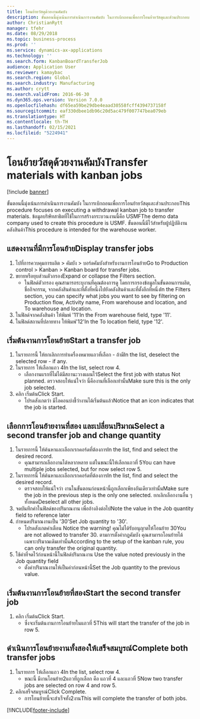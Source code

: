 ```yaml
---
title: โอนย้ายวัสดุด้วยงานคัมบัง
description: ขั้นตอนนี้มุ่งเน้นการดำเนินการงานคัมบัง ในการเบิกถอนเพื่อการโอนย้ายวัสดุและส่วนประกอบ
author: ChristianRytt
manager: tfehr
ms.date: 08/29/2018
ms.topic: business-process
ms.prod: ''
ms.service: dynamics-ax-applications
ms.technology: ''
ms.search.form: KanbanBoardTransferJob
audience: Application User
ms.reviewer: kamaybac
ms.search.region: Global
ms.search.industry: Manufacturing
ms.author: crytt
ms.search.validFrom: 2016-06-30
ms.dyn365.ops.version: Version 7.0.0
ms.openlocfilehash: df65ea59be29dbe4eaad30558fcff4394737158f
ms.sourcegitcommit: eaf330dbee1db96c20d5ac479f007747bea079eb
ms.translationtype: HT
ms.contentlocale: th-TH
ms.lasthandoff: 02/15/2021
ms.locfileid: "5224941"
---
```

# <a name="transfer-materials-with-kanban-jobs"></a><span data-ttu-id="ddc89-103">โอนย้ายวัสดุด้วยงานคัมบัง</span><span class="sxs-lookup"><span data-stu-id="ddc89-103">Transfer materials with kanban jobs</span></span>

[!include [banner](../../includes/banner.md)]

<span data-ttu-id="ddc89-104">ขั้นตอนนี้มุ่งเน้นการดำเนินการงานคัมบัง ในการเบิกถอนเพื่อการโอนย้ายวัสดุและส่วนประกอบ</span><span class="sxs-lookup"><span data-stu-id="ddc89-104">This procedure focuses on executing a withdrawal kanban job to transfer materials.</span></span> <span data-ttu-id="ddc89-105">ข้อมูลบริษัทสาธิตที่ใช้ในการสร้างกระบวนงานนี้คือ USMF</span><span class="sxs-lookup"><span data-stu-id="ddc89-105">The demo data company used to create this procedure is USMF.</span></span> <span data-ttu-id="ddc89-106">ขั้นตอนนี้มีไว้สำหรับผู้ปฏิบัติงานคลังสินค้า</span><span class="sxs-lookup"><span data-stu-id="ddc89-106">This procedure is intended for the warehouse worker.</span></span>


## <a name="display-transfer-jobs"></a><span data-ttu-id="ddc89-107">แสดงงานที่มีการโอนย้าย</span><span class="sxs-lookup"><span data-stu-id="ddc89-107">Display transfer jobs</span></span>
1. <span data-ttu-id="ddc89-108">ไปที่การควบคุมการผลิต > คัมบัง > บอร์ดคัมบังสำหรับงานการโอนย้าย</span><span class="sxs-lookup"><span data-stu-id="ddc89-108">Go to Production control > Kanban > Kanban board for transfer jobs.</span></span>
2. <span data-ttu-id="ddc89-109">ขยายหรือยุบส่วนตัวกรอง</span><span class="sxs-lookup"><span data-stu-id="ddc89-109">Expand or collapse the Filters section.</span></span>
    * <span data-ttu-id="ddc89-110">ในฟิลด์ตัวกรอง คุณสามารถระบุงานที่คุณต้องการดู โดยการกรองข้อมูลในขั้นตอนการผลิต, ชื่อกิจกรรม, จากคลังสินค้าและที่ตั้งที่หนึ่งไปยังคลังสินค้าและที่ตั้งอีกที่หนึ่ง</span><span class="sxs-lookup"><span data-stu-id="ddc89-110">In the Filters section, you can specify what jobs you want to see by filtering on Production flow, Activity name, From warehouse and location, and To warehouse and location.</span></span>  
3. <span data-ttu-id="ddc89-111">ในฟิลด์จากคลังสินค้า ให้พิมพ์ '11'</span><span class="sxs-lookup"><span data-stu-id="ddc89-111">In the From warehouse field, type '11'.</span></span>
4. <span data-ttu-id="ddc89-112">ในฟิลด์สถานที่ปลายทาง ให้พิมพ์'12'</span><span class="sxs-lookup"><span data-stu-id="ddc89-112">In the To location field, type '12'.</span></span>

## <a name="start-a-transfer-job"></a><span data-ttu-id="ddc89-113">เริ่มต้นงานการโอนย้าย</span><span class="sxs-lookup"><span data-stu-id="ddc89-113">Start a transfer job</span></span>
1. <span data-ttu-id="ddc89-114">ในรายการนี้ ให้ยกเลิกการทำเครื่องหมายแถวที่เลือก - ถ้ามี</span><span class="sxs-lookup"><span data-stu-id="ddc89-114">In the list, deselect the selected row - if any.</span></span>
2. <span data-ttu-id="ddc89-115">ในรายการ ให้เลือกแถว 4</span><span class="sxs-lookup"><span data-stu-id="ddc89-115">In the list, select row 4.</span></span>
    * <span data-ttu-id="ddc89-116">เลือกงานแรกที่ไม่ได้มีสถานะวางแผนไว้</span><span class="sxs-lookup"><span data-stu-id="ddc89-116">Select the first job with status Not planned.</span></span> <span data-ttu-id="ddc89-117">ตรวจสอบให้แน่ใจว่า นี่คืองานที่เลือกเท่านั้น</span><span class="sxs-lookup"><span data-stu-id="ddc89-117">Make sure this is the only job selected.</span></span>  
3. <span data-ttu-id="ddc89-118">คลิก เริ่มต้น</span><span class="sxs-lookup"><span data-stu-id="ddc89-118">Click Start.</span></span>
    * <span data-ttu-id="ddc89-119">โปรดสังเกตว่า มีไอคอนบ่งชี้ว่างานได้เริ่มต้นแล้ว</span><span class="sxs-lookup"><span data-stu-id="ddc89-119">Notice that an icon indicates that the job is started.</span></span>  

## <a name="select-a-second-transfer-job-and-change-quantity"></a><span data-ttu-id="ddc89-120">เลือกการโอนย้ายงานที่สอง และเปลี่ยนปริมาณ</span><span class="sxs-lookup"><span data-stu-id="ddc89-120">Select a second transfer job and change quantity</span></span>
1. <span data-ttu-id="ddc89-121">ในรายการนี้ ให้ค้นหาและเลือกเรกคอร์ดที่ต้องการ</span><span class="sxs-lookup"><span data-stu-id="ddc89-121">In the list, find and select the desired record.</span></span>
    * <span data-ttu-id="ddc89-122">คุณสามารถเลือกงานได้หลากหลาย แต่ในขณะนี้ให้เลือกแถวที่ 5</span><span class="sxs-lookup"><span data-stu-id="ddc89-122">You can have multiple jobs selected, but for now select row 5.</span></span>  
2. <span data-ttu-id="ddc89-123">ในรายการนี้ ให้ค้นหาและเลือกเรกคอร์ดที่ต้องการ</span><span class="sxs-lookup"><span data-stu-id="ddc89-123">In the list, find and select the desired record.</span></span>
    * <span data-ttu-id="ddc89-124">ตรวจสอบให้แน่ใจว่า งานในขั้นตอนก่อนหน้านี้ถูกเลือกเพียงอันเดียวเท่านั้น</span><span class="sxs-lookup"><span data-stu-id="ddc89-124">Make sure the job in the previous step is the only one selected.</span></span> <span data-ttu-id="ddc89-125">ยกเลิกเลือกงานอื่น ๆ ทั้งหมด</span><span class="sxs-lookup"><span data-stu-id="ddc89-125">Deselect all other jobs.</span></span>  
3. <span data-ttu-id="ddc89-126">จดบันทึกค่าในฟิลด์ของปริมาณงาน เพื่ออ้างอิงต่อไป</span><span class="sxs-lookup"><span data-stu-id="ddc89-126">Note the value in the Job quantity field to reference later</span></span>
4. <span data-ttu-id="ddc89-127">กำหนดปริมาณงานเป็น '30'</span><span class="sxs-lookup"><span data-stu-id="ddc89-127">Set Job quantity to '30'.</span></span>
    * <span data-ttu-id="ddc89-128">โปรดสังเกตคำเตือน </span><span class="sxs-lookup"><span data-stu-id="ddc89-128">Notice the warning!</span></span> <span data-ttu-id="ddc89-129">คุณไม่ได้รับอนุญาตให้โอนย้าย 30</span><span class="sxs-lookup"><span data-stu-id="ddc89-129">You are not allowed to transfer 30.</span></span> <span data-ttu-id="ddc89-130">ตามการตั้งค่ากฎคัมบัง คุณสามารถโอนย้ายได้เฉพาะปริมาณเดิมเท่านั้น</span><span class="sxs-lookup"><span data-stu-id="ddc89-130">According to the setup of the kanban rule, you can only transfer the original quantity.</span></span>  
5. <span data-ttu-id="ddc89-131">ใช้ค่าที่จดไว้ก่อนหน้านี้ในฟิลด์ปริมาณงาน </span><span class="sxs-lookup"><span data-stu-id="ddc89-131">Use the value noted previously in the Job quantity field</span></span>
    * <span data-ttu-id="ddc89-132">ตั้งค่าปริมาณงานให้เป็นค่าก่อนหน้านี้</span><span class="sxs-lookup"><span data-stu-id="ddc89-132">Set the Job quantity to the previous value.</span></span>  

## <a name="start-the-second-transfer-job"></a><span data-ttu-id="ddc89-133">เริ่มต้นงานการโอนย้ายที่สอง</span><span class="sxs-lookup"><span data-stu-id="ddc89-133">Start the second transfer job</span></span>
1. <span data-ttu-id="ddc89-134">คลิก เริ่มต้น</span><span class="sxs-lookup"><span data-stu-id="ddc89-134">Click Start.</span></span>
    * <span data-ttu-id="ddc89-135">ซึ่งจะเริ่มต้นงานการโอนย้ายในแถวที่ 5</span><span class="sxs-lookup"><span data-stu-id="ddc89-135">This will start the transfer of the job in row 5.</span></span>  

## <a name="complete-both-transfer-jobs"></a><span data-ttu-id="ddc89-136">ดำเนินการโอนย้ายงานทั้งสองให้เสร็จสมบูรณ์</span><span class="sxs-lookup"><span data-stu-id="ddc89-136">Complete both transfer jobs</span></span>
1. <span data-ttu-id="ddc89-137">ในรายการ ให้เลือกแถว 4</span><span class="sxs-lookup"><span data-stu-id="ddc89-137">In the list, select row 4.</span></span>
    * <span data-ttu-id="ddc89-138">ขณะนี้ มีงานโอนย้าย2แถวที่ถูกเลือก คือ แถวที่ 4 และแถวที่ 5</span><span class="sxs-lookup"><span data-stu-id="ddc89-138">Now two transfer jobs are selected on row 4 and row 5.</span></span>  
2. <span data-ttu-id="ddc89-139">คลิกเสร็จสมบูรณ์</span><span class="sxs-lookup"><span data-stu-id="ddc89-139">Click Complete.</span></span>
    * <span data-ttu-id="ddc89-140">การโอนย้ายนี้จะสำเร็จทั้ง2งาน</span><span class="sxs-lookup"><span data-stu-id="ddc89-140">This will complete the transfer of both jobs.</span></span>  



[!INCLUDE[footer-include](../../../includes/footer-banner.md)]
